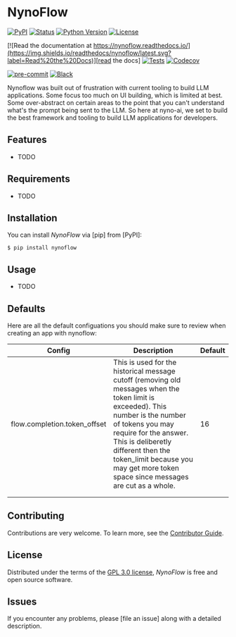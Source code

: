 # NynoFlow

[![PyPI](https://img.shields.io/pypi/v/nynoflow.svg)][pypi_]
[![Status](https://img.shields.io/pypi/status/nynoflow.svg)][status]
[![Python Version](https://img.shields.io/pypi/pyversions/nynoflow)][python version]
[![License](https://img.shields.io/pypi/l/nynoflow)][license]

[![Read the documentation at https://nynoflow.readthedocs.io/](https://img.shields.io/readthedocs/nynoflow/latest.svg?label=Read%20the%20Docs)][read the docs]
[![Tests](https://github.com/nyno-ai/nynoflow/workflows/Tests/badge.svg)][tests]
[![Codecov](https://codecov.io/gh/nyno-ai/nynoflow/branch/main/graph/badge.svg)][codecov]

[![pre-commit](https://img.shields.io/badge/pre--commit-enabled-brightgreen?logo=pre-commit&logoColor=white)][pre-commit]
[![Black](https://img.shields.io/badge/code%20style-black-000000.svg)][black]

[pypi_]: https://pypi.org/project/nynoflow/
[status]: https://pypi.org/project/nynoflow/
[python version]: https://pypi.org/project/nynoflow
[read the docs]: https://nynoflow.readthedocs.io/
[tests]: https://github.com/nyno-ai/nynoflow/actions?workflow=Tests
[codecov]: https://app.codecov.io/gh/nyno-ai/nynoflow
[pre-commit]: https://github.com/pre-commit/pre-commit
[black]: https://github.com/psf/black

Nynoflow was built out of frustration with current tooling to build LLM applications. Some focus too much on UI building, which is limited at best. Some over-abstract on certain areas to the point that you can't understand what's the prompt being sent to the LLM. So here at nyno-ai, we set to build the best framework and tooling to build LLM applications for developers.

## Features

- TODO

## Requirements

- TODO

## Installation

You can install _NynoFlow_ via [pip] from [PyPI]:

```console
$ pip install nynoflow
```

## Usage

- TODO

## Defaults

Here are all the default configuations you should make sure to review when creating an app with nynoflow:

| Config                       | Description                                                                                                                                                                                                                                                                                             | Default |
| ---------------------------- | ------------------------------------------------------------------------------------------------------------------------------------------------------------------------------------------------------------------------------------------------------------------------------------------------------- | ------- |
| flow.completion.token_offset | This is used for the historical message cutoff (removing old messages when the token limit is exceeded). This number is the number of tokens you may require for the answer. This is deliberetly different then the token_limit because you may get more token space since messages are cut as a whole. | 16      |
|                              |                                                                                                                                                                                                                                                                                                         |         |
|                              |                                                                                                                                                                                                                                                                                                         |         |

## Contributing

Contributions are very welcome.
To learn more, see the [Contributor Guide].

## License

Distributed under the terms of the [GPL 3.0 license][license],
_NynoFlow_ is free and open source software.

## Issues

If you encounter any problems,
please [file an issue] along with a detailed description.

<!-- github-only -->

[license]: https://github.com/nyno-ai/nynoflow/blob/main/LICENSE
[contributor guide]: https://github.com/nyno-ai/nynoflow/blob/main/CONTRIBUTING.md
[command-line reference]: https://nynoflow.readthedocs.io/en/latest/usage.html
